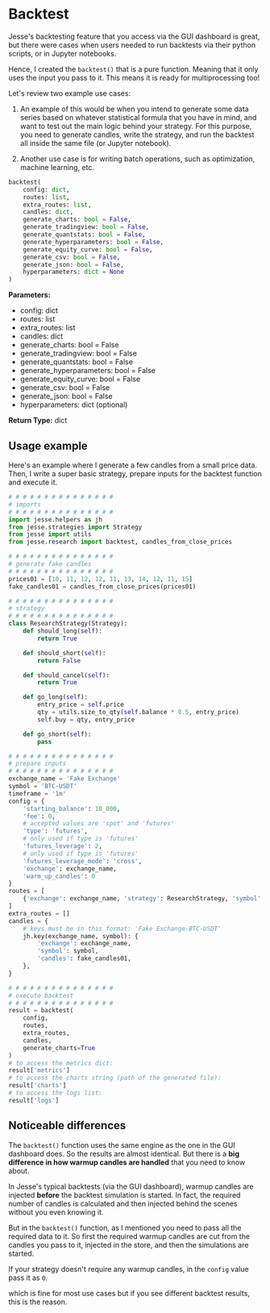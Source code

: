 # Backtest

Jesse's backtesting feature that you access via the GUI dashboard is great, but there were cases when users needed to run backtests via their python scripts, or in Jupyter notebooks. 

Hence, I created the `backtest()` that is a pure function. Meaning that it only uses the input you pass to it. This means it is ready for multiprocessing too!

Let's review two example use cases:

1. An example of this would be when you intend to generate some data series based on whatever statistical formula that you have in mind, and want to test out the main logic behind your strategy. For this purpose, you need to generate candles, write the strategy, and run the backtest all inside the same file (or Jupyter notebook).

2. Another use case is for writing batch operations, such as optimization, machine learning, etc. 

```py
backtest(
    config: dict,
    routes: list,
    extra_routes: list,
    candles: dict,
    generate_charts: bool = False,
    generate_tradingview: bool = False,
    generate_quantstats: bool = False,
    generate_hyperparameters: bool = False,
    generate_equity_curve: bool = False,
    generate_csv: bool = False,
    generate_json: bool = False,
    hyperparameters: dict = None
)
```

**Parameters:**

- config: dict
- routes: list
- extra_routes: list
- candles: dict
- generate_charts: bool = False
- generate_tradingview: bool = False
- generate_quantstats: bool = False
- generate_hyperparameters: bool = False
- generate_equity_curve: bool = False
- generate_csv: bool = False
- generate_json: bool = False
- hyperparameters: dict (optional)

**Return Type:** dict

## Usage example

Here's an example where I generate a few candles from a small price data. Then, I write a super basic strategy, prepare inputs for the backtest function and execute it. 

```py
# # # # # # # # # # # # # # # 
# imports 
# # # # # # # # # # # # # # # 
import jesse.helpers as jh
from jesse.strategies import Strategy
from jesse import utils
from jesse.research import backtest, candles_from_close_prices

# # # # # # # # # # # # # # # 
# generate fake candles
# # # # # # # # # # # # # # # 
prices01 = [10, 11, 12, 12, 11, 13, 14, 12, 11, 15]
fake_candles01 = candles_from_close_prices(prices01)

# # # # # # # # # # # # # # # 
# strategy
# # # # # # # # # # # # # # # 
class ResearchStrategy(Strategy):
    def should_long(self):
        return True

    def should_short(self):
        return False

    def should_cancel(self):
        return True

    def go_long(self):
        entry_price = self.price
        qty = utils.size_to_qty(self.balance * 0.5, entry_price)
        self.buy = qty, entry_price

    def go_short(self):
        pass

# # # # # # # # # # # # # # # 
# prepare inputs
# # # # # # # # # # # # # # # 
exchange_name = 'Fake Exchange'
symbol = 'BTC-USDT'
timeframe = '1m'
config = {
    'starting_balance': 10_000,
    'fee': 0,
    # accepted values are 'spot' and 'futures'
    'type': 'futures',
    # only used if type is 'futures'
    'futures_leverage': 2,
    # only used if type is 'futures'
    'futures_leverage_mode': 'cross',
    'exchange': exchange_name,
    'warm_up_candles': 0
}
routes = [
    {'exchange': exchange_name, 'strategy': ResearchStrategy, 'symbol': symbol, 'timeframe': timeframe}
]
extra_routes = []
candles = {
    # keys must be in this format: 'Fake Exchange-BTC-USDT'
    jh.key(exchange_name, symbol): {
        'exchange': exchange_name,
        'symbol': symbol,
        'candles': fake_candles01,
    },
}

# # # # # # # # # # # # # # # 
# execute backtest
# # # # # # # # # # # # # # # 
result = backtest(
    config,
    routes,
    extra_routes,
    candles, 
    generate_charts=True
)
# to access the metrics dict:
result['metrics']
# to access the charts string (path of the generated file): 
result['charts']
# to access the logs list:
result['logs']
```

## Noticeable differences 

The `backtest()` function uses the same engine as the one in the GUI dashboard does. So the results are almost identical. But there is a **big difference in how warmup candles are handled** that you need to know about. 

In Jesse's typical backtests (via the GUI dashboard), warmup candles are injected **before** the backtest simulation is started. In fact, the required number of candles is calculated and then injected behind the scenes without you even knowing it. 

But in the `backtest()` function, as I mentioned you need to pass all the required data to it. So first the required warmup candles are cut from the candles you pass to it, injected in the store, and then the simulations are started. 

If your strategy doesn't require any warmup candles, in the `config` value pass it as `0`.

which is fine for most use cases but if you see different backtest results, this is the reason.
